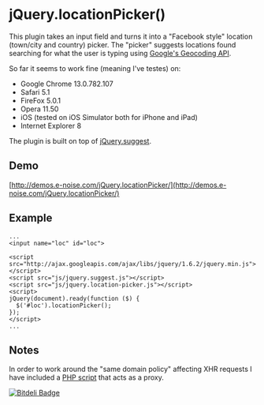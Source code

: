 jQuery.locationPicker()
===

This plugin takes an input field and turns it into a "Facebook style" location
(town/city and country) picker. The "picker" suggests locations found searching
for what the user is typing using
[Google's Geocoding API](http://code.google.com/apis/maps/documentation/geocoding/).

So far it seems to work fine (meaning I've testes) on:

* Google Chrome 13.0.782.107
* Safari 5.1
* FireFox 5.0.1
* Opera 11.50
* iOS (tested on iOS Simulator both for iPhone and iPad)
* Internet Explorer 8

The plugin is built on top of
[jQuery.suggest](https://github.com/lupomontero/jQuery.suggest).

## Demo

[http://demos.e-noise.com/jQuery.locationPicker/](http://demos.e-noise.com/jQuery.locationPicker/)

## Example

    ...
    <input name="loc" id="loc">

    <script src="http://ajax.googleapis.com/ajax/libs/jquery/1.6.2/jquery.min.js"></script>
    <script src="js/jquery.suggest.js"></script>
    <script src="js/jquery.location-picker.js"></script>
    <script>
    jQuery(document).ready(function ($) {
      $('#loc').locationPicker();
    });
    </script>
    ...

## Notes

In order to work around the "same domain policy" affecting XHR requests I have
included a
[PHP script](https://github.com/lupomontero/jQuery.locationPicker/blob/master/demo/proxy.php)
that acts as a proxy.


[![Bitdeli Badge](https://d2weczhvl823v0.cloudfront.net/lupomontero/jquery.locationpicker/trend.png)](https://bitdeli.com/free "Bitdeli Badge")

